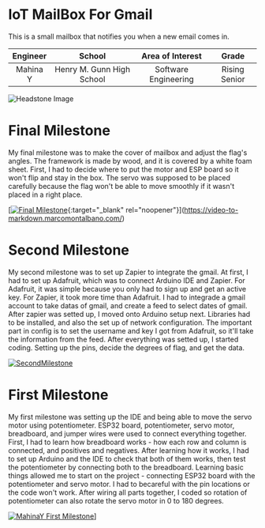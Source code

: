 ﻿#  IoT MailBox For Gmail
This is a small mailbox that notifies you when a new email comes in. 

| **Engineer** | **School** | **Area of Interest** | **Grade** |
|:--:|:--:|:--:|:--:|
| Mahina Y | Henry M. Gunn High School | Software Engineering | Rising Senior

![Headstone Image](https://bluestampengineering.com/wp-content/uploads/2016/05/improve.jpg)
  
# Final Milestone
My final milestone was to make the cover of mailbox and adjust the flag's angles. The framework is made by wood, and it is covered by a white foam sheet. First, I had to decide where to put the motor and ESP board so it won't flip and stay in the box. The servo was supposed to be placed carefully because the flag won't be able to move smoothly if it wasn't placed in a right place.

[[![Final Milestone](https://res.cloudinary.com/marcomontalbano/image/upload/v1612573869/video_to_markdown/images/youtube--F7M7imOVGug-c05b58ac6eb4c4700831b2b3070cd403.jpg )](https://www.youtube.com/watch?v=F7M7imOVGug&feature=emb_logo "Final Milestone"){:target="_blank" rel="noopener"}](https://video-to-markdown.marcomontalbano.com/)

# Second Milestone

My second milestone was to set up Zapier to integrate the gmail. At first, I had to set up Adafruit, which was to connect Arduino IDE and Zapier. For Adafruit, it was simple because you only had to sign up and get an active key. For Zapier, it took more time than Adafruit. I had to integrade a gmail account to take datas of gmail, and create a feed to select dates of gmail. After zapier was setted up, I moved onto Arduino setup next. Libraries had to be installed, and also the set up of network configuration. The important part in config is to set the username and key I got from Adafruit, so it'll take the information from the feed. After everything was setted up, I started coding. Setting up the pins, decide the degrees of flag, and get the data. 


[![SecondMilestone](https://res.cloudinary.com/marcomontalbano/image/upload/v1656508620/video_to_markdown/images/youtube--V_OS215gC-4-c05b58ac6eb4c4700831b2b3070cd403.jpg)](https://www.youtube.com/watch?v=V_OS215gC-4 "SecondMilestone")

# First Milestone
  
My first milestone was setting up the IDE and being able to move the servo motor using potentiometer. ESP32 board, potentiometer, servo motor, breadboard, and jumper wires were used to connect everything together. First, I had to learn how breadboard works - how each row and column is connected, and positives and negatives. After learning how it works, I had to set up Arduino and the IDE to check that both of them works, then test the potentiometer by connecting both to the breadboard. Learning basic things allowed me to start on the project - connecting ESP32 board with the potentiometer and servo motor. I had to becareful with the pin locations or the code won't work. After wiring all parts together, I coded so rotation of potentiometer can also rotate the servo motor in 0 to 180 degrees.

[![MahinaY First Milestone](https://res.cloudinary.com/marcomontalbano/image/upload/v1655731055/video_to_markdown/images/youtube--DDHCa8hdSxY-c05b58ac6eb4c4700831b2b3070cd403.jpg)](https://www.youtube.com/watch?v=DDHCa8hdSxY&list=PLe-u_DjFx7eujQBN2E6SXTYd1A-A5wa6Z&index=12&ab_channel=BlueStampEng "MahinaY First Milestone")]
